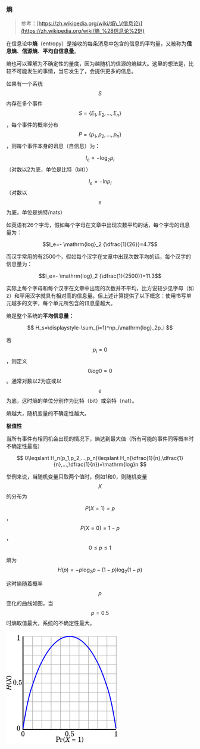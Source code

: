 ### 熵

> 参考：[https://zh.wikipedia.org/wiki/熵\_\(信息论\](https://zh.wikipedia.org/wiki/熵_%28信息论%29\)

在信息论中**熵**（entropy）是接收的每条消息中包含的信息的平均量，又被称为**信息熵**、**信源熵**、**平均自信息量**。

熵也可以理解为不确定性的量度，因为越随机的信源的熵越大。这里的想法是，比较不可能发生的事情，当它发生了，会提供更多的信息。

如果有一个系统$$S$$内存在多个事件$$S = \{E_1,E_2,...,E_n\}$$，每个事件的概率分布$$P = \{p_1,p_2, ..., p_n\}$$，则每个事件本身的讯息（自信息）为：

$$I_e=-    \mathrm{log}_2 {p_i}$$（对数以2为底，单位是比特（bit））

$$I_e=-    \mathrm{ln} {p_i}$$（对数以$$e$$为底，单位是纳特/nats）

如英语有26个字母，假如每个字母在文章中出现次数平均的话，每个字母的讯息量为：

$$I_e=-    \mathrm{log}_2 {\dfrac{1}{26}}=4.7$$

而汉字常用的有2500个，假如每个汉字在文章中出现次数平均的话，每个汉字的信息量为：

$$I_e=-    \mathrm{log}_2 {\dfrac{1}{2500}}=11.3$$

实际上每个字母和每个汉字在文章中出现的次数并不平均，比方说较少见字母（如z）和罕用汉字就具有相对高的信息量。但上述计算提供了以下概念：使用书写单元越多的文字，每个单元所包含的讯息量越大。

熵是整个系统的**平均信息量：**


$$
H_s=\displaystyle-\sum_{i=1}^np_i\mathrm{log}_2p_i
$$


若$$p_i=0$$，则定义$$0log0=0$$。通常对数以2为底或以$$e$$为底，这时熵的单位分别作为比特（bit）或奈特（nat）。

熵越大，随机变量的不确定性越大。

**极值性**

当所有事件有相同机会出现的情况下，熵达到最大值（所有可能的事件同等概率时不确定性最高）


$$
0\leqslant H_n(p_1,p_2,...,p_n)\leqslant H_n(\dfrac{1}{n},\dfrac{1}{n},...,\dfrac{1}{n})=\mathrm{log}n
$$


举例来说，当随机变量只取两个值时，例如1和0，则随机变量$$X$$的分布为

$$P(X=1)=p$$，$$P(X=0)=1-p$$，$$0\leqslant p \leqslant 1$$

熵为$$H(p)=-p\mathrm{log}_2p-(1-p)\mathrm{log}_2(1-p)$$

这时熵随着概率$$p$$变化的曲线如图，当$$p=0.5$$时熵取值最大，系统的不确定性最大。

![](/assets/Binary_entropy_plot.svg.png)

#### 

